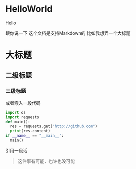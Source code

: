 # HelloWorld
Hello 

跟你说一下 这个文档是支持Markdown的
比如我想弄一个大标题
# 大标题
## 二级标题
### 三级标题

或者嵌入一段代码
```python
import os
import requests
def main():
  res = requests.get("http://github.com")
  print(res.content)
if __name__ == "__main__":
  main()
```
引用一段话
> 这件事有可能，也许也没可能
